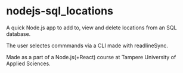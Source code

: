 # nodejs-sql_locations

A quick Node.js app to add to, view and delete locations from an SQL database.

The user selectes commmands via a CLI made with readlineSync.

Made as a part of a Node.js(+React) course at Tampere University of Applied Sciences.
